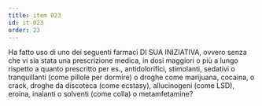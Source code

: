 ```yaml
---
title: item 023
id: it-023
order: 23
---
```

Ha fatto uso di uno dei seguenti farmaci DI SUA INIZIATIVA, ovvero senza che vi sia stata una prescrizione medica, in dosi maggiori o più a lungo rispetto a quanto prescritto per es., antidolorifici, stimolanti, sedativi o tranquillanti (come pillole per dormire) o droghe come marijuana, cocaina, o crack, droghe da discoteca (come ecstasy), allucinogeni (come LSD), eroina, inalanti o solventi (come colla) o metamfetamine?